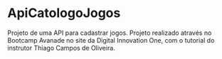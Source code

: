 # ApiCatologoJogos

Projeto de uma API para cadastrar jogos. 
Projeto realizado através no Bootcamp Avanade no site da Digital Innovation One, com o tutorial do instrutor Thiago Campos de Oliveira.
